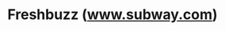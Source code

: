 ---
ee_id: '4115'
site: '1'
type: '2'
long_id: 2013-169 Freshbuzz
url: 2013-169-freshbuzz
year: '2014'
medium: Single channel video
commission:
add_credit:
dims:
pitch: On take motion picture of myself web surfing around www.subway.com
ps:
live_url:
related: |-
  [4162] [2013-176-napkins] 2013 176 Napkins
  [4163] [2013-177-napkins] 2013 177 Napkins
  [4164] [2013-178-napkins] 2013 178 Napkins
  [4165] [2013-179-napkins] 2013 179 Napkins
title: Freshbuzz (www.subway.com)
youtube:
imgs: freshbuzz-2013-169-install-Heart-01-database-SM.jpg
subheading:
year2: '2014'
download:
add_credits:
related_code:
! '':
layout: things-i-made
---